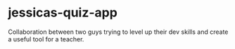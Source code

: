 # jessicas-quiz-app
Collaboration between two guys trying to level up their dev skills and create a useful tool for a teacher. 
